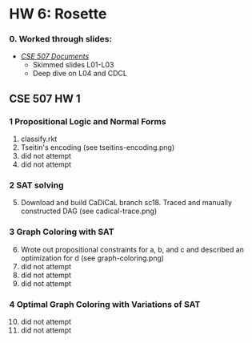 # HW 6: Rosette 

### 0. Worked through slides:
* [_CSE 507 Documents_](https://courses.cs.washington.edu/courses/cse507/19au/doc/)
  * Skimmed slides L01-L03
  * Deep dive on L04 and CDCL
   
## CSE 507 HW 1

### 1 Propositional Logic and Normal Forms
  1. classify.rkt
  2. Tseitin's encoding (see tseitins-encoding.png)
  3. did not attempt
  4. did not attempt

### 2 SAT solving
  5. Download and build CaDiCaL branch sc18.
     Traced and manually constructed DAG (see cadical-trace.png) 


### 3 Graph Coloring with SAT
  6. Wrote out propositional constraints for a, b, and c and described an
  optimization for d (see graph-coloring.png)
  7. did not attempt
  8. did not attempt
  9. did not attempt

### 4 Optimal Graph Coloring with Variations of SAT
  10. did not attempt
  11. did not attempt
